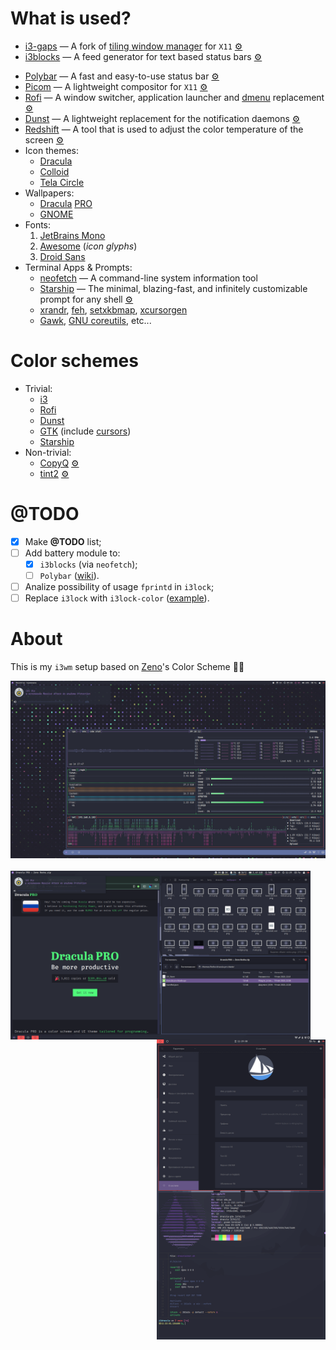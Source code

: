 # What is used?
- [i3-gaps](https://github.com/Airblader/i3) — A fork of [tiling window manager](https://github.com/i3/i3) for `X11` [⚙️](./config/i3/config)
- [i3blocks](https://github.com/vivien/i3blocks) — A feed generator for text based status bars [⚙️](./config/i3blocks/config)
<!-- - [tint2](https://gitlab.com/o9000/tint2) — A lightweight panel/taskbar for Linux and BSD [⚙️](./config/tint2/tint2rc) -->
- [Polybar](https://github.com/polybar/polybar) — A fast and easy-to-use status bar [⚙️](./config/polybar)
- [Picom](https://github.com/yshui/picom) — A lightweight compositor for `X11` [⚙️](./config/picom.conf)
- [Rofi](https://github.com/davatorium/rofi) — A window switcher, application launcher and [dmenu](https://tools.suckless.org/dmenu/) replacement [⚙️](./config/rofi/config.rasi)
- [Dunst](https://dunst-project.org/) — A lightweight replacement for the notification daemons [⚙️](./config/dunst/dunstrc)
- [Redshift](https://github.com/jonls/redshift) — A tool that is used to adjust the color temperature of the screen [⚙️](./config/redshift.conf)
- Icon themes:
  - [Dracula](https://github.com/matheuuus/dracula-icons)
  - [Colloid](https://github.com/vinceliuice/Colloid-icon-theme)
  - [Tela Circle](https://github.com/vinceliuice/Tela-circle-icon-theme)
- Wallpapers:
  - [Dracula](https://github.com/dracula/wallpaper) [PRO](https://draculatheme.com/pro)
  - [GNOME](https://gitlab.gnome.org/GNOME/gnome-backgrounds)
- Fonts:
  1. [JetBrains Mono](https://www.jetbrains.com/lp/mono/)
  2. [Awesome](https://fontawesome.com/) (*icon glyphs*)
  3. [Droid Sans](https://fonts.adobe.com/fonts/droid-sans)
- Terminal Apps & Prompts:
  - [neofetch](https://github.com/dylanaraps/neofetch) — A command-line system information tool
  - [Starship](https://starship.rs/) — The minimal, blazing-fast, and infinitely customizable prompt for any shell [⚙️](./config/starship.toml)
  - [xrandr](https://x.org/releases/current/doc/man/man1/xrandr.1.xhtml), [feh](https://feh.finalrewind.org/), [setxkbmap](https://linux.die.net/man/1/setxkbmap), [xcursorgen](https://linux.die.net/man/1/xcursorgen)
  - [Gawk](https://www.gnu.org/software/gawk/), [GNU coreutils](https://www.gnu.org/software/coreutils/), etc...

# Color schemes
- Trivial:
  - [i3](https://github.com/dracula/i3)
  - [Rofi](https://github.com/dracula/rofi)
  - [Dunst](https://github.com/dracula/dunst)
  - [GTK](https://github.com/dracula/gtk) (include [cursors](https://github.com/dracula/gtk/tree/master/kde/cursors))
  - [Starship](https://github.com/dracula/starship)
- Non-trivial:
  - [CopyQ](https://github.com/dracula/copyq) [⚙️](./config/copyq/themes/dracula.ini)
  - [tint2](https://github.com/dracula/tint2) [⚙️](./config/tint2/tint2rc)

# @TODO
- [x] Make **@TODO** list;
- [ ] Add battery module to:
  - [x] `i3blocks` (via `neofetch`);
  - [ ] `Polybar` ([wiki](https://github.com/polybar/polybar/wiki/Module:-battery)).
- [ ] Analize possibility of usage ```fprintd``` in ```i3lock```;
- [ ] Replace ```i3lock``` with ```i3lock-color``` ([example](https://github.com/fccapria/myDracula/blob/master/scripts/lock.sh)).

# About
This is my `i3wm` setup based on [Zeno](https://github.com/zenorocha)'s Color Scheme 🧛‍♂️

<div align="center"><img src="https://raw.githubusercontent.com/etokarew/i3dracula/main/captures/current.png" alt="Current"></div>
<br>
<div>
  <img src="https://raw.githubusercontent.com/etokarew/i3dracula/main/captures/hdmi.png" alt="HDMI" align="left" height="270px">
  <img src="https://raw.githubusercontent.com/etokarew/i3dracula/main/captures/dvi.png" alt="DVI" align="right" height="480px">
</div>
